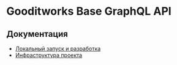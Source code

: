 # Gooditworks Base GraphQL API

## Документация
- [Локальный запуск и разработка](docs/development.md)
- [Инфраструктура проекта](docs/infrastructure.md)